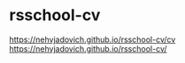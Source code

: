 # rsschool-cv

<https://nehvjadovich.github.io/rsschool-cv/cv>
<https://nehvjadovich.github.io/rsschool-cv/>
